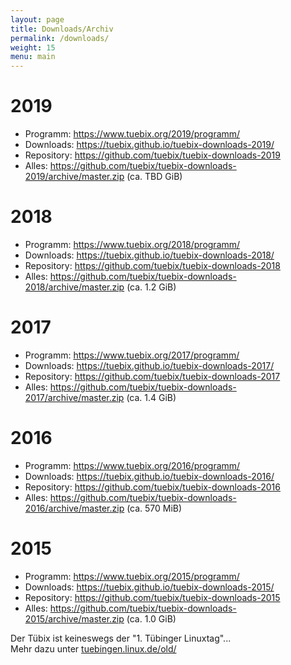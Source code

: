 ```yaml
---
layout: page
title: Downloads/Archiv
permalink: /downloads/
weight: 15
menu: main
---
```


# 2019

- Programm:   <a href="/2019/programm/">https://www.tuebix.org/2019/programm/</a>
- Downloads:  <a href="https://tuebix.github.io/tuebix-downloads-2019/">https://tuebix.github.io/tuebix-downloads-2019/</a>
- Repository: <a href="https://github.com/tuebix/tuebix-downloads-2019">https://github.com/tuebix/tuebix-downloads-2019</a>
- Alles:      <a href="https://github.com/tuebix/tuebix-downloads-2019/archive/master.zip">https://github.com/tuebix/tuebix-downloads-2019/archive/master.zip (ca. TBD GiB)</a>

# 2018

- Programm:   <a href="/2018/programm/">https://www.tuebix.org/2018/programm/</a>
- Downloads:  <a href="https://tuebix.github.io/tuebix-downloads-2018/">https://tuebix.github.io/tuebix-downloads-2018/</a>
- Repository: <a href="https://github.com/tuebix/tuebix-downloads-2018">https://github.com/tuebix/tuebix-downloads-2018</a>
- Alles:      <a href="https://github.com/tuebix/tuebix-downloads-2018/archive/master.zip">https://github.com/tuebix/tuebix-downloads-2018/archive/master.zip (ca. 1.2 GiB)</a>

# 2017

- Programm:   <a href="/2017/programm/">https://www.tuebix.org/2017/programm/</a>
- Downloads:  <a href="https://tuebix.github.io/tuebix-downloads-2017/">https://tuebix.github.io/tuebix-downloads-2017/</a>
- Repository: <a href="https://github.com/tuebix/tuebix-downloads-2017">https://github.com/tuebix/tuebix-downloads-2017</a>
- Alles:      <a href="https://github.com/tuebix/tuebix-downloads-2017/archive/master.zip">https://github.com/tuebix/tuebix-downloads-2017/archive/master.zip (ca. 1.4 GiB)</a>

# 2016

- Programm:   <a href="/2016/programm/">https://www.tuebix.org/2016/programm/</a>
- Downloads:  <a href="https://tuebix.github.io/tuebix-downloads-2016/">https://tuebix.github.io/tuebix-downloads-2016/</a>
- Repository: <a href="https://github.com/tuebix/tuebix-downloads-2016">https://github.com/tuebix/tuebix-downloads-2016</a>
- Alles:      <a href="https://github.com/tuebix/tuebix-downloads-2016/archive/master.zip">https://github.com/tuebix/tuebix-downloads-2016/archive/master.zip (ca. 570 MiB)</a>

# 2015

- Programm:   <a href="/2015/programm/">https://www.tuebix.org/2015/programm/</a>
- Downloads:  <a href="https://tuebix.github.io/tuebix-downloads-2015/">https://tuebix.github.io/tuebix-downloads-2015/</a>
- Repository: <a href="https://github.com/tuebix/tuebix-downloads-2015">https://github.com/tuebix/tuebix-downloads-2015</a>
- Alles:      <a href="https://github.com/tuebix/tuebix-downloads-2015/archive/master.zip">https://github.com/tuebix/tuebix-downloads-2015/archive/master.zip (ca. 1.0 GiB)</a>

Der Tübix ist keineswegs der "1. Tübinger Linuxtag"...<br/>
Mehr dazu unter  <a href="http://tuebingen.linux.de/old/" target="_blank">tuebingen.linux.de/old/</a>
